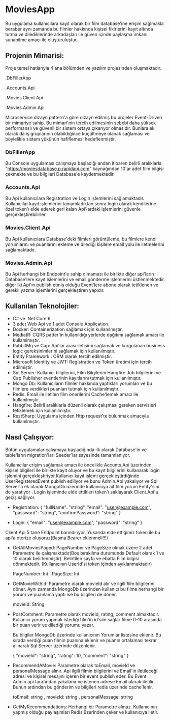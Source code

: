 # MoviesApp

Bu uygulama kullanıcılara kayıt olarak bir film database'ine erişim sağlmakla beraber aynı zamanda bu filmler hakkında kişisel fikirlerini kayıt altında tutma ve dilediklerinde arkadaşları ile güven içinde paylaşma imkanı sunabilme amacı ile oluşturuluştur.

## Projenin Mimarisi:

Proje temel hatlarıyla 4 ana bölümden ve yazılım projesinden oluşmaktadır.

.DbFillerApp

.Accounts.Api

.Movies.Client.Api

.Movies.Admin.Api

Microservice dizayn pattern'a göre dizayn edilmiş bu projeler Event-Driven bir mimariye sahip. Bu mimari'nin tercih edilmesinin sebebi daha yüksek performanslı ve güvenli bir sistem ortaya çıkarıyor olmasıdır. Bunlara ek olarak da iş gruplarının olabildiğince küçültmeye olanak sağlaması ve böylelikle sistem yükünün hafiflemesi hedeflenmiştir.

### DbFillerApp
Bu Console uygulaması çalışmaya başladığı andan itibaren belirli aralıklarla "https://moviesdatabase.p.rapidapi.com" kaynağından 10'ar adet film bilgisi çekmekte ve bu bilgileri Database'e kaydetmektedir.

### Accounts.Api
Bu Api kullanıcılara Registration ve Login işlemlerini sağlamaktadır. Kullanıcılar kayıt işlemlerini tamamladıktan sonra login olarak kendilerine özel token'ı elde ederek geri kalan Api'lardaki işlemlerini güvenle gerçekleştirebilirler

### Movies.Client.Api
Bu Api kullanıcılara Database'deki filmleri görüntüleme, bu filmlere kendi yorumlarını ve puanlarını ekleme ve dilediği kişilere email yolu ile iletmelerini sağlamaktadır.

### Movies.Admin.Api
Bu Api herhangi bir Endpoint'e sahip olmaması ile birlikte diğer api'ların Database'lere kayıt işlemlerini ve email gönderme işlemlerini üstlenmektedir. diğer iki Api'ın publish etmiş olduğu Event'lere abone olarak tetiklenen ve gerekli yazma işlemlerini gerçekleştiren yapıdır.

## Kullanılan Teknolojiler:

- C# ve .Net Core 6
- 3 adet Web Api ve 1 adet Console Application.
- Docker: Containerization sağlamak için kullanılmıştır.
- MediatR: CQRS patter'in kullanıldığı yerlerde dağıtımı sağlamak amacı ile kullanılmıştır.
- RabbitMq ve Cap: Api'lar arası iletişimi sağlamak ve kurgulanan business logic gereksinimlerini sağlamak için kullanılmıştır.
- Entity Framework : ORM olarak tercih edilmiştir.
- Microsoft Identity ve JWT: Registration ve Token üretimi için tercih edilmiştir.
- Sql Server: Kullanıcı bilgilerini, Film Bilgilerini Hangfire Job bilgilerini ve Cap Publisher eventlerinin kayıtlarını tutmak için kullanılmıştır.
- Mongo Db: Kullanıcıların filmler hakkında yaptıkları yorumları ve bu filmlere verdikleri puanları tutmak için kullanılmıştır.
- Redis: Email ile iletilen film önerilerini Cache'lemek amacı ile kullanılmıştır.
- Hangfire: Belirli aralıklarla düzenli olarak çalışması gereken servisleri tetiklemek için kullanılmıştır.
- RestSharp: Uygulama içinden Http request'te bulunmak amacıyla kullanılmıştır.

## Nasıl Çalışıyor:
Bütün uygulamalar çalışmaya başladığında ilk olarak Database'in ve table'ların migration'ları Seeder'lar sayesinde tamamlanıyor. 

Kullanıcılar erişim sağlamak amacı ile öncelikle Accunts.Api üzerinden kişisel bilgileri ile birlikte kayıt oluyor ve bu kayıt bilgilerini kullanarak login işlemini gerçekleştiriyor.Kullanıcı kayıt işlemi gerçekleştirdiğinde UserRegisteredEvent publish ediliyor ve bunu Admin.Api yakalıyor ve Sql Server'a ek olarak MongoDb üzerinde kullanıcıya ait film yorum Entity'sini de yaratıyor . Login işleminde elde ettikleri token'ı saklayarak Client.Api'a geçiş sağlıyor.
- Registration:
{
  "fullName": "string",
  "email": "user@example.com",
  "password": "string",
  "confirmPassword": "string"
}

- Login:
{
  "email": "user@example.com",
  "password": "string"
}




Client.Api 5 tane Endpoint barındırıyor. Yukarıda elde ettiğimiz token ile bu api'a otorize oluyoruz(Başına Bearer eklenmeli!!!)
- GetAllMoviesPaged: PageNumber ve PageSize olmak üzere 2 adet Parametre ile çalışmaktadır(Boş bırakılma durumunda Default olarak 1 ve 10 olarak belirlenmiştir). Belirtilen sayfa ve ebatta Film bilgisi dönmektedir. (Kullanıcının UserId'si token içinden ayıklanmaktadır)

    PageNumber: Int ,       PageSize: Int

- GetMovieWithId: Parametre olarak movieId alır ve ilgili film bilgilerini döner. Aynı zamanda MongoDb üzerinden kullanıcı bu filme herhangi bir yorum ve puanlama yaptı ise bu bilgileri de döner.

    movieId: String

- PostComment: Parametre olarak movieId, rating, comment almaktadır. Kullanıcı yorum yapmak istediği film'in id'sini sağlar filme 0-10 arasında bir puan verir ve dilediği yorumu yazar.

  Bu bilgiler MongoDb üzerinde kullanıcının Yorumlar listesine eklenir. Bu sırada verdiği puan filmin puanına eklenir ve puanın ortalaması tekrar alınarak Sql Server üzerinde düzenlenir.

  {
    "movieId": "string",
    "rating": 10,
    "comment": "string"
  }

- RecommendAMovie: Parametre olarak toEmail, movieId ve personalMessage alınır. Api ilgili filmin bilgilerini ve Email'in iletileceği adresi ve kişisel mesajını içeren bir event publish eder. Bu Event Admin.api tarafından yakalanır ve istenen adrese Email olarak iletilir. Bunun ardından bu gönderim ve bilgileri redis üzerinde cache'lenir.

  toEmail: string  ,   movieId: string ,  personalMessage: string

- GetMyRecommendations: Herhangi bir Parametre almaz. Kullanıcının yapmış olduğu paylaşımları Redis üzerinden çeker ve kullanıcıya iletir.
